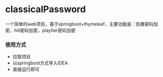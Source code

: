 # classicalPassword
一个简单的web项目，基于springboot+thymeleaf，主要功能是：凯撒密码加密，hill密码加密，playfair密码加密

### 使用方式
- 拉取项目
- 以springboot方式导入IDEA
- 直接运行即可
